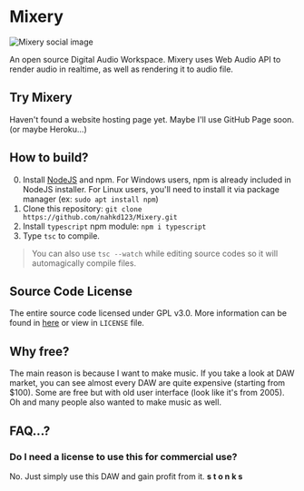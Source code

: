 # Mixery

![Mixery social image](https://repository-images.githubusercontent.com/297007305/65a7ce00-fb46-11ea-8f9a-7b2314c258f8 "Mixery")

An open source Digital Audio Workspace. Mixery uses Web Audio API to render audio in realtime, as well as rendering it to audio file.

## Try Mixery
Haven't found a website hosting page yet. Maybe I'll use GitHub Page soon. (or maybe Heroku...)

## How to build?
0. Install [NodeJS](https://nodejs.org/en/) and npm. For Windows users, npm is already included in NodeJS installer. For Linux users, you'll need to install it via package manager (ex: ``sudo apt install npm``)
1. Clone this repository: ``git clone https://github.com/nahkd123/Mixery.git``
2. Install ``typescript`` npm module: ``npm i typescript``
3. Type ``tsc`` to compile.

> You can also use ``tsc --watch`` while editing source codes so it will automagically compile files.

## Source Code License
The entire source code licensed under GPL v3.0. More information can be found in [here](https://www.gnu.org/licenses/gpl-3.0.html) or view in ``LICENSE`` file.

## Why free?
The main reason is because I want to make music. If you take a look at DAW market, you can see almost every DAW are quite expensive (starting from $100). Some are free but with old user interface (look like it's from 2005). Oh and many people also wanted to make music as well.

## FAQ...?
### Do I need a license to use this for commercial use?
No. Just simply use this DAW and gain profit from it. **s t o n k s**
